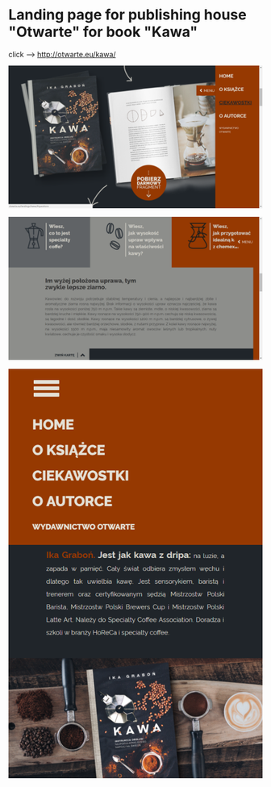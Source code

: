 <h1>Landing page for publishing house "Otwarte" for book "Kawa"</h1>

  click --> http://otwarte.eu/kawa/
  
![Top of the page](/img/kawa1.png)

![Another section](/img/kawa2.png)

![Mobile](/img/kawa3.png)
